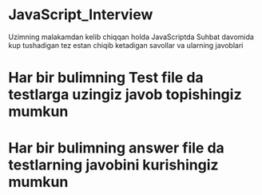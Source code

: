 # JavaScript_Interview
Uzimning malakamdan kelib chiqqan holda JavaScriptda Suhbat davomida kup tushadigan tez estan chiqib ketadigan savollar 
va ularning javoblari
# Har bir bulimning Test file da testlarga uzingiz javob topishingiz mumkun 
# Har bir bulimning answer file da testlarning javobini kurishingiz mumkun
